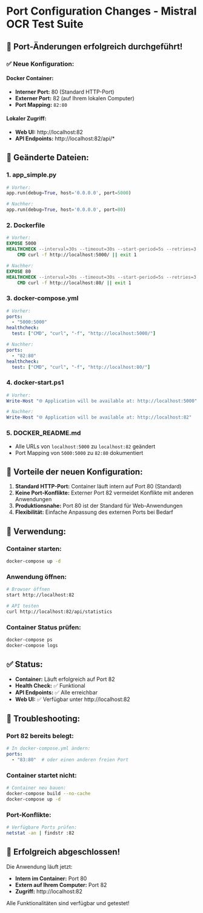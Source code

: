 # Port Configuration Changes - Mistral OCR Test Suite

## 🔄 **Port-Änderungen erfolgreich durchgeführt!**

### ✅ **Neue Konfiguration:**

#### **Docker Container:**
- **Interner Port:** 80 (Standard HTTP-Port)
- **Externer Port:** 82 (auf Ihrem lokalen Computer)
- **Port Mapping:** `82:80`

#### **Lokaler Zugriff:**
- **Web UI:** http://localhost:82
- **API Endpoints:** http://localhost:82/api/*

## 📝 **Geänderte Dateien:**

### **1. app_simple.py**
```python
# Vorher:
app.run(debug=True, host='0.0.0.0', port=5000)

# Nachher:
app.run(debug=True, host='0.0.0.0', port=80)
```

### **2. Dockerfile**
```dockerfile
# Vorher:
EXPOSE 5000
HEALTHCHECK --interval=30s --timeout=30s --start-period=5s --retries=3 \
    CMD curl -f http://localhost:5000/ || exit 1

# Nachher:
EXPOSE 80
HEALTHCHECK --interval=30s --timeout=30s --start-period=5s --retries=3 \
    CMD curl -f http://localhost:80/ || exit 1
```

### **3. docker-compose.yml**
```yaml
# Vorher:
ports:
  - "5000:5000"
healthcheck:
  test: ["CMD", "curl", "-f", "http://localhost:5000/"]

# Nachher:
ports:
  - "82:80"
healthcheck:
  test: ["CMD", "curl", "-f", "http://localhost:80/"]
```

### **4. docker-start.ps1**
```powershell
# Vorher:
Write-Host "🌐 Application will be available at: http://localhost:5000"

# Nachher:
Write-Host "🌐 Application will be available at: http://localhost:82"
```

### **5. DOCKER_README.md**
- Alle URLs von `localhost:5000` zu `localhost:82` geändert
- Port Mapping von `5000:5000` zu `82:80` dokumentiert

## 🎯 **Vorteile der neuen Konfiguration:**

1. **Standard HTTP-Port:** Container läuft intern auf Port 80 (Standard)
2. **Keine Port-Konflikte:** Externer Port 82 vermeidet Konflikte mit anderen Anwendungen
3. **Produktionsnahe:** Port 80 ist der Standard für Web-Anwendungen
4. **Flexibilität:** Einfache Anpassung des externen Ports bei Bedarf

## 🚀 **Verwendung:**

### **Container starten:**
```bash
docker-compose up -d
```

### **Anwendung öffnen:**
```bash
# Browser öffnen
start http://localhost:82

# API testen
curl http://localhost:82/api/statistics
```

### **Container Status prüfen:**
```bash
docker-compose ps
docker-compose logs
```

## ✅ **Status:**
- **Container:** Läuft erfolgreich auf Port 82
- **Health Check:** ✅ Funktional
- **API Endpoints:** ✅ Alle erreichbar
- **Web UI:** ✅ Verfügbar unter http://localhost:82

## 🔧 **Troubleshooting:**

### **Port 82 bereits belegt:**
```yaml
# In docker-compose.yml ändern:
ports:
  - "83:80"  # oder einen anderen freien Port
```

### **Container startet nicht:**
```bash
# Container neu bauen:
docker-compose build --no-cache
docker-compose up -d
```

### **Port-Konflikte:**
```bash
# Verfügbare Ports prüfen:
netstat -an | findstr :82
```

## 🎉 **Erfolgreich abgeschlossen!**

Die Anwendung läuft jetzt:
- **Intern im Container:** Port 80
- **Extern auf Ihrem Computer:** Port 82
- **Zugriff:** http://localhost:82

Alle Funktionalitäten sind verfügbar und getestet!
